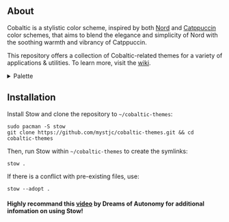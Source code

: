 
## About

Cobaltic is a stylistic color scheme, inspired by both [Nord](https://www.nordtheme.com/) and [Catppuccin](https://catppuccin.com/) color schemes, that aims to blend the elegance and simplicity of Nord with the soothing warmth and vibrancy of Catppuccin.

This repository offers a collection of Cobaltic-related themes for a variety of applications & utilities. To learn more, visit the [wiki](https://github.com/mystjc/cobaltic-themes/wiki).

<details close>
<summary>Palette</summary>
<table>
	<tr>
		<th>Color</th>
		<th>Type</th>
		<th>Value</th>
	</tr>
	<tr>
		<td><img src="https://place-hold.it/32/b3c8e1?text=+" width="24"/></td>
		<td>Foreground</td>
		<td><code>#b3c8e1</code></td>
	</tr>
	<tr>
		<td><img src="https://place-hold.it/32/242f3b?text=+" width="24"/></td>
		<td>Background</td>
		<td><code>#242f3b</code></td>
	</tr>
	<tr>
		<td><img src="https://place-hold.it/32/293544?text=+" width="24"/></td>
		<td>Color 0</td>
		<td><code>#293544</code></td>
	</tr>
	<tr>
		<td><img src="https://place-hold.it/32/de5c59?text=+" width="24"/></td>
		<td>Color 1</td>
		<td><code>#de5c59</code></td>
	</tr>
	<tr>
		<td><img src="https://place-hold.it/32/9dd470?text=+" width="24"/></td>
		<td>Color 2</td>
		<td><code>#9dd470</code></td>
	</tr>
	<tr>
		<td><img src="https://place-hold.it/32/dfb55d?text=+" width="24"/></td>
		<td>Color 3</td>
		<td><code>#dfb55d</code></td>
	</tr>
	<tr>
		<td><img src="https://place-hold.it/32/6799d5?text=+" width="24"/></td>
		<td>Color 4</td>
		<td><code>#6799d5</code></td>
	</tr>
	<tr>
		<td><img src="https://place-hold.it/32/c772d2?text=+" width="24"/></td>
		<td>Color 5</td>
		<td><code>#c772d2</code></td>
	</tr>
	<tr>
		<td><img src="https://place-hold.it/32/67b6d1?text=+" width="24"/></td>
		<td>Color 6</td>
		<td><code>#67b6d1</code></td>
	</tr>
	<tr>
		<td><img src="https://place-hold.it/32/aac2df?text=+" width="24"/></td>
		<td>Color 7</td>
		<td><code>#aac2df</code></td>
	</tr>
	<tr>
		<td><img src="https://place-hold.it/32/34465c?text=+" width="24"/></td>
		<td>Color 8</td>
		<td><code>#34465c</code></td>
	</tr>
	<tr>
		<td><img src="https://place-hold.it/32/ee6a65?text=+" width="24"/></td>
		<td>Color 9</td>
		<td><code>#ee6a65</code></td>
	</tr>
	<tr>
		<td><img src="https://place-hold.it/32/ace37e?text=+" width="24"/></td>
		<td>Color 10</td>
		<td><code>#ace37e</code></td>
	</tr>
	<tr>
		<td><img src="https://place-hold.it/32/eec36a?text=+" width="24"/></td>
		<td>Color 11</td>
		<td><code>#eec36a</code></td>
	</tr>
	<tr>
		<td><img src="https://place-hold.it/32/76a6e4?text=+" width="24"/></td>
		<td>Color 12</td>
		<td><code>#76a6e4</code></td>
	</tr>
	<tr>
		<td><img src="https://place-hold.it/32/d580e0?text=+" width="24"/></td>
		<td>Color 13</td>
		<td><code>#d580e0</code></td>
	</tr>
	<tr>
		<td><img src="https://place-hold.it/32/76c4e0?text=+" width="24"/></td>
		<td>Color 14</td>
		<td><code>#76c4e0</code></td>
	</tr>
	<tr>
		<td><img src="https://place-hold.it/32/c2ddff?text=+" width="24"/></td>
		<td>Color 15</td>
		<td><code>#c2ddff</code></td>
	</tr>
</table>
</details>

## Installation

Install Stow and clone the repository to `~/cobaltic-themes`:

```shell
sudo pacman -S stow
git clone https://github.com/mystjc/cobaltic-themes.git && cd cobaltic-themes
```

Then, run Stow within `~/cobaltic-themes` to create the symlinks:

```shell
stow .
```

If there is a conflict with pre-existing files, use:

```shell
stow --adopt .
```

#### Highly recommand this [video](https://youtu.be/y6XCebnB9gs?list=PLgO4Le-rukkJjc45SlAjDi-xtikmoOdUu) by Dreams of Autonomy for additional infomation on using Stow!
